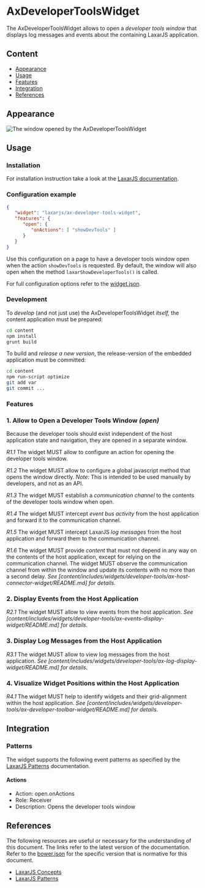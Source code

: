 # AxDeveloperToolsWidget

The AxDeveloperToolsWidget allows to open a _developer tools window_ that displays log messages and events about the containing LaxarJS application.


## Content
* [Appearance](#appearance)
* [Usage](#usage)
* [Features](#features)
* [Integration](#Integration)
* [References](#references)


## Appearance

![The window opened by the AxDeveloperToolsWidget](docs/img/example_1.png)


## Usage

### Installation

For installation instruction take a look at the [LaxarJS documentation](https://github.com/LaxarJS/laxar/blob/master/docs/manuals/installing_widgets.md).

### Configuration example

```json
{
   "widget": "laxarjs/ax-developer-tools-widget",
   "features": {
      "open": {
         "onActions": [ "showDevTools" ]
      }
   }
}
```
Use this configuration on a page to have a developer tools window open when the action `showDevTools` is requested.
By default, the window will also open when the method `laxarShowDeveloperTools()` is called.

For full configuration options refer to the [widget.json](widget.json).

### Development

To _develop_ (and not just use) the AxDeveloperToolsWidget _itself,_ the content application must be prepared:

```sh
cd content
npm install
grunt build
```

To build and _release a new version_, the release-version of the embedded application must be committed:
 
```sh
cd content
npm run-script optimize
git add var
git commit ...
```


### Features

### 1. Allow to Open a Developer Tools Window _(open)_

Because the developer tools should exist independent of the host application state and navigation, they are opened in a separate window.
 
*R1.1* The widget MUST allow to configure an action for opening the developer tools window.

*R1.2* The widget MUST allow to configure a global javascript method that opens the window directly.
_Note:_ This is intended to be used manually by developers, and not as an API.

*R1.3* The widget MUST establish a _communication channel_ to the contents of the developer tools window when open.

*R1.4* The widget MUST intercept _event bus activity_ from the host application and forward it to the communication channel.

*R1.5* The widget MUST intercept LaxarJS _log messages_ from the host application and forward them to the communication channel.

*R1.6* The widget MUST provide _content_ that must not depend in any way on the contents of the host application, except for relying on the communication channel. 
The widget MUST observe the communication channel from within the window and update its contents with no more than a second delay.
_See [content/includes/widgets/developer-tools/ax-host-connector-widget/README.md] for details._


### 2. Display Events from the Host Application

*R2.1* The widget MUST allow to view events from the host application.
_See [content/includes/widgets/developer-tools/ax-events-display-widget/README.md] for details._


### 3. Display Log Messages from the Host Application

*R3.1* The widget MUST allow to view log messages from the host application.
_See [content/includes/widgets/developer-tools/ax-log-display-widget/README.md] for details._


### 4. Visualize Widget Positions within the Host Application

*R4.1* The widget MUST help to identify widgets and their grid-alignment within the host application.
_See [content/includes/widgets/developer-tools/ax-developer-toolbar-widget/README.md] for details._


## Integration

### Patterns

The widget supports the following event patterns as specified by the [LaxarJS Patterns] documentation.

#### Actions

* Action: open.onActions
* Role: Receiver
* Description: Opens the developer tools window


## References

The following resources are useful or necessary for the understanding of this document.
The links refer to the latest version of the documentation.
Refer to the [bower.json](bower.json) for the specific version that is normative for this document.

* [LaxarJS Concepts]
* [LaxarJS Patterns]

[LaxarJS Concepts]: https://github.com/LaxarJS/laxar/blob/master/docs/concepts.md "LaxarJS Concepts"
[LaxarJS Patterns]: https://github.com/LaxarJS/laxar_patterns/blob/master/docs/index.md "LaxarJS Patterns"
